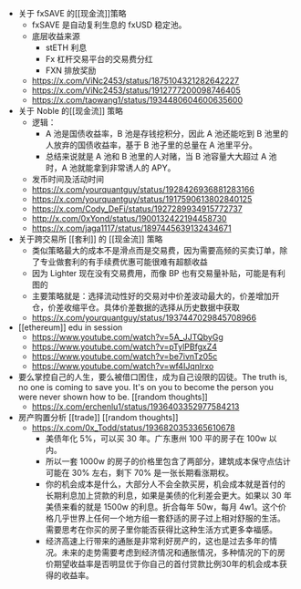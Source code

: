 - 关于 fxSAVE 的[[现金流]]策略
	- fxSAVE 是自动复利生息的 fxUSD 稳定池。
	- 底层收益来源
		- stETH 利息
		- Fx 杠杆交易平台的交易费分红
		- FXN 排放奖励
	- https://x.com/ViNc2453/status/1875104321282642227
	- https://x.com/ViNc2453/status/1912777200098746405
	- https://x.com/taowang1/status/1934480604600635600
- 关于 Noble 的[[现金流]] 策略
	- 逻辑：
		- A 池是国债收益率，B 池是存钱挖积分，因此 A 池还能吃到 B 池里的人放弃的国债收益率，基于 B 池子里的总量在 A 池里平分。
		- 总结来说就是 A 池和 B 池里的人对赌，当 B 池容量大大超过 A 池时，A 池就能拿到非常诱人的 APY。
	- 发币时间及活动时间
	- https://x.com/yourquantguy/status/1928426936881283166
	- https://x.com/yourquantguy/status/1917590613802840125
	- https://x.com/Cody_DeFi/status/1927289934915772737
	- http://x.com/0xYond/status/1900132422194458730
	- https://x.com/jaga1117/status/1897445639132434671
- 关于跨交易所 [[套利]] 的 [[现金流]] 策略
	- 类似策略最大的成本不是滑点而是交易费，因为需要高频的买卖订单，除了专业做套利的有手续费优惠可能很难有超额收益
	- 因为 Lighter 现在没有交易费用，而像 BP 也有交易量补贴，可能是有利图的
	- 主要策略就是：选择流动性好的交易对中价差波动最大的，价差增加开仓，价差收缩平仓。具体价差数据的选择从历史数据中获取
	- https://x.com/yourquantguy/status/1937447029845708966
- [[ethereum]] edu in session
	- https://www.youtube.com/watch?v=5A_JJTQbyGg
	- https://www.youtube.com/watch?v=pTylPBfgxZ4
	- https://www.youtube.com/watch?v=be7ivnTz05c
	- https://www.youtube.com/watch?v=wf4IJqnlrxo
- 要么掌控自己的人生，要么被借口困住，成为自己设限的囚徒。The truth is, no one is coming to save you. It's on you to become the person you were never shown how to be. [[random thoughts]]
	- https://x.com/erchenlu1/status/1936403352977584213
- 房产购置分析 [[trade]] [[random thoughts]]
	- https://x.com/0x_Todd/status/1936820353365610678
		- 美债年化 5%，可以买 30 年。广东惠州 100 平的房子在 100w 以内。
		- 所以一套 1000w 的房子的价格里包含了两部分，建筑成本保守点估计可能在 30% 左右，剩下 70% 是一张长期看涨期权。
		- 你的机会成本是什么，大部分人不会全款买房，机会成本就是首付的长期利息加上贷款的利息，如果是美债的化利差会更大。如果以 30 年美债来看的就是 1500w 的利息。折合每年 50w，每月 4w1。这个价格几乎世界上任何一个地方组一套舒适的房子过上相对舒服的生活。需要思考在你买的房子里你能否获得比这种生活方式更多幸福感。
		- 经济高速上行带来的通胀是非常利好房产的，这也是过去多年的情况。未来的走势需要考虑到经济情况和通胀情况，多种情况的下的房价期望收益率是否明显优于你自己的首付贷款比例30年的机会成本获得的收益率。